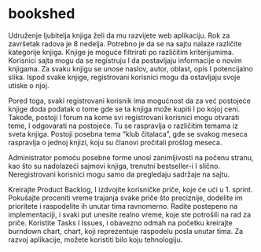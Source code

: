# bookshed

Udruženje ljubitelja knjiga želi da mu razvijete web aplikaciju. Rok za završetak radova je 8 nedelja. Potrebno je da se na sajtu nalaze različite kategorije knjiga. Knjige je moguće filtrirati po različitim kriterijumima. Korisnici sajta mogu da se registruju I da postavljaju informacije o novim knjigama. Za svaku knjigu se unose naslov, autor, oblast, opis I potencijalno slika. Ispod svake knjige, registrovani korisnici mogu da ostavljaju svoje utiske o njoj.

Pored toga, svaki registrovani korisnik ima mogućnost da za već postojeće knjige doda podatak o tome gde se ta knjiga može kupiti I po kojoj ceni. Takođe, postoji I forum na kome svi registrovani korisnici mogu otvarati teme, I odgovarati na postojeće. Tu se raspravlja o različitim temama iz sveta knjiga. Postoji posebna tema “klub čitalaca”, gde se svakog meseca raspravlja o jednoj knjizi, koju su članovi pročitali prošlog meseca.

Administrator pomoću posebne forme unosi zanimljivosti na počenu stranu, kao što su nadolazeći sajmovi knjiga, trenutni bestseller-i I slično. Neregistrovani korisnici mogu samo da pregledaju sadržaje na sajtu.

Kreirajte Product Backlog, I izdvojite korisničke priče, koje će ući u 1. sprint. Pokušajte proceniti vreme trajanja svake priče što preciznije, dodelite im prioritete i raspodelite ih unutar tima ravnomerno. Radite postepeno na implementaciji, i svaki put unesite realno vreme, koje ste potrošili na rad za priče. Koristite Tasks I Issues, i obavezno odmah na početku kreirajte burndown chart, chart, koji reprezentuje raspodelu posla unutar tima. Za razvoj aplikacije, možete koristiti bilo koju tehnologiju.
